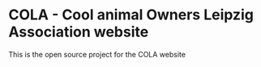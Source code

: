 # COLA - Cool animal Owners Leipzig Association website

This is the open source project for the COLA website
